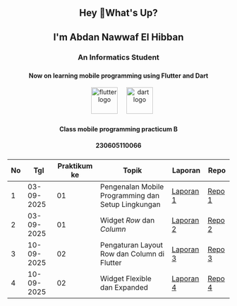 <h2 align="center">Hey 👋What's Up?</h1>
<h2 align="center">I'm Abdan Nawwaf El Hibban</h2>
<h3 align="center">An Informatics Student</h3>

###

<h4 align="center">Now on learning mobile programming using Flutter and Dart</h4>
<div align="center">
  <img width="12" />
  <img src="https://skillicons.dev/icons?i=flutter" height="60" alt="flutter logo"  />
  <img width="12" />
  <img src="https://skillicons.dev/icons?i=dart" height="60" alt="dart logo"  />
</div>

###

<h4 align="center">Class mobile programming practicum B</h4>
<h4 align="center">230605110066</h4>

###

  |No   |Tgl   |Praktikum ke   |Topik   |Laporan   |Repo   |
| ------------ | ------------ | ------------ | ------------ | ------------ | ------------ |
|1   |03-09-2025   |01   |Pengenalan Mobile Programming dan Setup Lingkungan   |[Laporan 1](https://drive.google.com/file/d/1HKF57yC1YunJQ4F1_IyNXwEvLNEihIB1/view?usp=drive_link "Laporan 1")   |[Repo 1](https://github.com/Abdannawwaf1/Mobile-Programming-Practicum/tree/main/praktikum1 "Repo 1")   |
|2   |03-09-2025   |01   |Widget *Row* dan *Column*   |[Laporan 2](https://drive.google.com/file/d/1pVP4HEPgC6oJOaeDjs46BJSV5ueRW-R3/view?usp=drive_link "Laporan 2")   |[Repo 2](https://github.com/Abdannawwaf1/Mobile-Programming-Practicum/tree/main/praktikum2 "Repo 2")   |
|3   |10-09-2025   |02   |Pengaturan Layout Row dan Column di Flutter   |[Laporan 3](https://drive.google.com/file/d/1an7TH1v76EZLJu0jhmrxl9I7pvMNtFyB/view?usp=drive_link "Laporan 3")   |[Repo 3](https://github.com/Abdannawwaf1/Mobile-Programming-Practicum/tree/main/praktikum3 "Repo 3")   |
|4   |10-09-2025   |02   |Widget Flexible dan Expanded   |[Laporan 4](https://drive.google.com/file/d/1deVjEOm4Skh05L977DX7E-rmdQvTYsuk/view?usp=drive_link "Laporan 4")   |[Repo 4](https://github.com/Abdannawwaf1/Mobile-Programming-Practicum/tree/main/praktikum4 "Repo 4")   |

###
